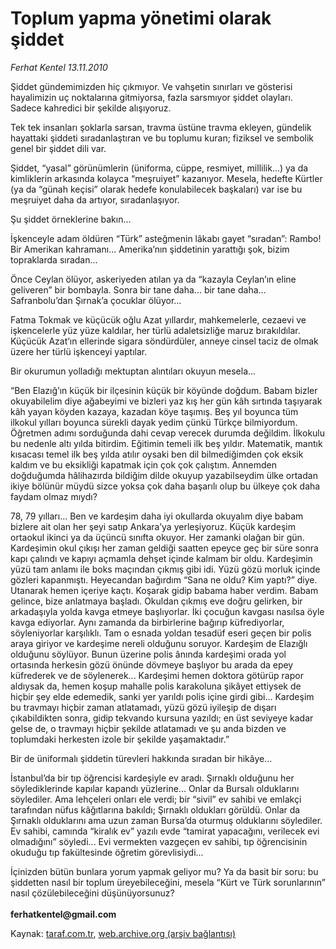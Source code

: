 # Toplum yapma yönetimi olarak şiddet

*Ferhat Kentel 13.11.2010*

<div class="yazi"><p>Şiddet gündemimizden hiç çıkmıyor. Ve vahşetin sınırları ve gösterisi hayalimizin uç noktalarına gitmiyorsa, fazla sarsmıyor şiddet olayları. Sadece kahredici bir şekilde alışıyoruz.</p>
<p>Tek tek insanları şoklarla sarsan, travma üstüne travma ekleyen, gündelik hayattaki şiddeti sıradanlaştıran ve bu toplumu kuran; fiziksel ve sembolik genel bir şiddet dili var. </p>
<p>Şiddet, “yasal” görünümlerin (üniforma, cüppe, resmiyet, millilik...) ya da kimliklerin arkasında kolayca “meşruiyet” kazanıyor. Mesela, hedefte Kürtler (ya da “günah keçisi” olarak hedefe konulabilecek başkaları) var ise bu meşruiyet daha da artıyor, sıradanlaşıyor. </p>
<p>Şu şiddet örneklerine bakın...</p>
<p>İşkenceyle adam öldüren “Türk” asteğmenin lâkabı gayet “sıradan”: Rambo! Bir Amerikan kahramanı... Amerika’nın şiddetinin yarattığı şok, bizim topraklarda sıradan...</p>
<p>Önce Ceylan ölüyor, askeriyeden atılan ya da “kazayla Ceylan’ın eline geliveren” bir bombayla. Sonra bir tane daha... bir tane daha... Safranbolu’dan Şırnak’a çocuklar ölüyor... </p>
<p>Fatma Tokmak ve küçücük oğlu Azat yıllardır, mahkemelerle, cezaevi ve işkencelerle yüz yüze kaldılar, her türlü adaletsizliğe maruz bırakıldılar. Küçücük Azat’ın ellerinde sigara söndürdüler, anneye cinsel taciz de olmak üzere her türlü işkenceyi yaptılar. </p>
<p>Bir okurumun yolladığı mektuptan alıntıları okuyun mesela...</p>
<p>“Ben Elazığ’ın küçük bir ilçesinin küçük bir köyünde doğdum. Babam bizler okuyabilelim diye ağabeyimi ve bizleri yaz kış her gün kâh sırtında taşıyarak kâh yayan köyden kazaya, kazadan köye taşımış. Beş yıl boyunca tüm ilkokul yılları boyunca sürekli dayak yedim çünkü Türkçe bilmiyordum. Öğretmen adımı sorduğunda dahi cevap verecek durumda değildim. İlkokulu bu nedenle altı yılda bitirdim. Eğitimin temeli ilk beş yıldır. Matematik, mantık kısacası temel ilk beş yılda atılır oysaki ben dil bilmediğimden çok eksik kaldım ve bu eksikliği kapatmak için çok çok çalıştım. Annemden doğduğumda hâlihazırda bildiğim dilde okuyup yazabilseydim ülke ortadan ikiye bölünür müydü sizce yoksa çok daha başarılı olup bu ülkeye çok daha faydam olmaz mıydı?</p>
<p>78, 79 yılları... Ben ve kardeşim daha iyi okullarda okuyalım diye babam bizlere ait olan her şeyi satıp Ankara’ya yerleşiyoruz. Küçük kardeşim ortaokul ikinci ya da üçüncü sınıfta okuyor. Her zamanki olağan bir gün. Kardeşimin okul çıkışı her zaman geldiği saatten epeyce geç bir süre sonra kapı çalındı ve kapıyı açmamla dehşet içinde kalmam bir oldu. Kardeşimin yüzü tam anlamı ile boks maçından çıkmış gibi idi. Yüzü gözü morluk içinde gözleri kapanmıştı. Heyecandan bağırdım “Sana ne oldu? Kim yaptı?” diye. Utanarak hemen içeriye kaçtı. Koşarak gidip babama haber verdim. Babam gelince, bize anlatmaya başladı. Okuldan çıkmış eve doğru gelirken, bir arkadaşıyla yolda kavga etmeye başlıyorlar. İki çocuğun kavgası nasılsa öyle kavga ediyorlar. Aynı zamanda da birbirlerine bağırıp küfrediyorlar, söyleniyorlar karşılıklı. Tam o esnada yoldan tesadüf eseri geçen bir polis araya giriyor ve kardeşime nereli olduğunu soruyor. Kardeşim de Elazığlı olduğunu söylüyor. Bunun üzerine polis ânında kardeşimi orada yol ortasında herkesin gözü önünde dövmeye başlıyor bu arada da epey küfrederek ve de söylenerek... Kardeşimi hemen doktora götürüp rapor aldıysak da, hemen koşup mahalle polis karakoluna şikâyet ettiysek de hiçbir şey elde edemedik, sanki yer yarıldı polis içine girdi gibi... Kardeşim bu travmayı hiçbir zaman atlatamadı, yüzü gözü iyileşip de dışarı çıkabildikten sonra, gidip tekvando kursuna yazıldı; en üst seviyeye kadar gelse de, o travmayı hiçbir şekilde atlatamadı ve şu anda bizden ve toplumdaki herkesten izole bir şekilde yaşamaktadır.”</p>
<p>Bir de üniformalı şiddetin türevleri hakkında sıradan bir hikâye...</p>
<p>İstanbul’da bir tıp öğrencisi kardeşiyle ev aradı. Şırnaklı olduğunu her söylediklerinde kapılar kapandı yüzlerine... Onlar da Bursalı olduklarını söylediler. Ama lehçeleri onları ele verdi; bir “sivil” ev sahibi ve emlakçi tarafından nüfus kâğıtlarına bakıldı; Şırnaklı oldukları görüldü. Onlar da Şırnaklı olduklarını ama uzun zaman Bursa’da oturmuş olduklarını söylediler. Ev sahibi, camında “kiralık ev” yazılı evde “tamirat yapacağını, verilecek evi olmadığını” söyledi... Evi vermekten vazgeçen ev sahibi, tıp öğrencisinin okuduğu tıp fakültesinde öğretim görevlisiydi...</p>
<p>İçinizden bütün bunlara yorum yapmak geliyor mu? Ya da basit bir soru: bu şiddetten nasıl bir toplum üreyebileceğini, mesela “Kürt ve Türk sorunlarının” nasıl çözülebileceğini düşünüyorsunuz?<br/><br/><b>ferhatkentel@gmail.com</b></p></div>

Kaynak: [taraf.com.tr](http://www.taraf.com.tr:80/ferhat-kentel/makale-toplum-yapma-yonetimi-olarak-siddet.htm), [web.archive.org (arşiv bağlantısı)](http://web.archive.org/web/20101114122657/http://www.taraf.com.tr:80/ferhat-kentel/makale-toplum-yapma-yonetimi-olarak-siddet.htm)

